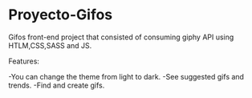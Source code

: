 # Proyecto-Gifos

Gifos front-end project that consisted of consuming giphy API using HTLM,CSS,SASS and JS.

Features:

-You can change the theme from light to dark.
-See suggested gifs and trends.
-Find and create gifs.


